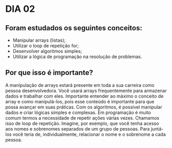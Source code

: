 # DIA 02

## Foram estudados os seguintes conceitos:

   - Manipular arrays (listas);
   - Utilizar o loop de repetição for;
   - Desenvolver algoritmos simples;
   - Utilizar a lógica de programação na resolução de problemas.

## Por que isso é importante?
   A manipulação de arrays estará presente em toda a sua carreira como pessoa desenvolvedora. Você usará arrays frequentemente para armazenar dados e trabalhar com eles. Importante entender ao máximo o conceito de array e como manipulá-los, pois esse conteúdo é importante para que possa avançar em suas práticas. Com os algoritmos, é possível manipular dados e criar lógicas simples e complexas.
    Em programação é muito comum termos a necessidade de repetir ações várias vezes. Chamamos isso de loop de repetição. Imagine, por exemplo, que você tenha acesso aos nomes e sobrenomes separados de um grupo de pessoas. Para juntá-los você teria de, individualmente, relacionar o nome e o sobrenome a cada pessoa.
